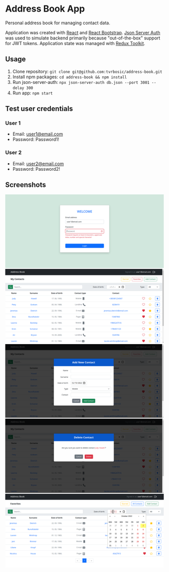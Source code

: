 # Address Book App

Personal address book for managing contact data.

Application was created with [React](https://reactjs.org/) and [React Bootstrap](https://react-bootstrap.github.io/).
[Json Server Auth](https://github.com/jeremyben/json-server-auth) was used to simulate backend
primarily because "out-of-the-box" support for JWT tokens.
Application state was managed with [Redux Toolkit](https://redux-toolkit.js.org/).

## Usage

1. Clone repository: `git clone git@github.com:tvrbosic/address-book.git`
2. Install npm packages: `cd address-book && npm install`
3. Run json-server-auth: `npx json-server-auth db.json --port 3001 --delay 300`
4. Run app: `npm start`

## Test user credentials

### User 1

- Email: user1@email.com
- Password: Password1!

### User 2

- Email: user2@email.com
- Password: Password2!

## Screenshots

![Address Book 1](/public/address-book-1.png?raw=true 'Address Book 1')
![Address Book 2](/public/address-book-2.png?raw=true 'Address Book 2')
![Address Book 3](/public/address-book-3.png?raw=true 'Address Book 3')
![Address Book 4](/public/address-book-4.png?raw=true 'Address Book 4')
![Address Book 5](/public/address-book-5.png?raw=true 'Address Book 5')

